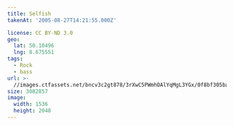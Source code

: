 ```yaml
---
title: Selfish
takenAt: '2005-08-27T14:21:55.000Z'

license: CC BY-ND 3.0
geo:
  lat: 50.10496
  lng: 8.675551
tags:
  - Rock
  - bass
url: >-
  //images.ctfassets.net/bncv3c2gt878/3rXwC5PWmhOAlYqMgL3YGx/0f8bf305ba761ec60b37e064a4ed9656/selfish_4321116883_o
size: 3082857
image:
  width: 1536
  height: 2048
---
```

